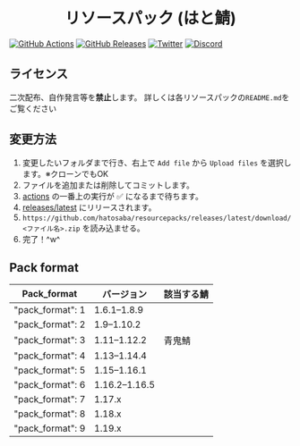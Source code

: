 <h1 style="text-align: center">
  リソースパック (はと鯖)
</h1>

[![GitHub Actions](https://badgen.net/github/checks/azisaba/resourcepacks/main?label=build&icon=github)](https://github.com/hatosaba/resourcepacks/actions)
[![GitHub Releases](https://badgen.net/github/release/azisaba/resourcepacks?icon=github)](https://github.com/hatosaba/resourcepacks/releases/latest)
[![Twitter](https://badgen.net/twitter/follow/hatoiroiro?icon=twitter)](https://twitter.com/hatoiroiro)
[![Discord](https://discord.com/api/guilds/415803587332014082/widget.png)](https://discord.gg/hatosaba)

## ライセンス
二次配布、自作発言等を**禁止**します。
詳しくは各リソースパックの`README.md`をご覧ください

## 変更方法

1. 変更したいフォルダまで行き、右上で `Add file` から `Upload files` を選択します。※クローンでもOK
2. ファイルを追加または削除してコミットします。
3. [actions](https://github.com/hatosaba/resourcepacks/actions) の一番上の実行が ✅ になるまで待ちます。
4. [releases/latest](https://github.com/hatosaba/resourcepacks/releases/latest) にリリースされます。
5. `https://github.com/hatosaba/resourcepacks/releases/latest/download/<ファイル名>.zip`
を読み込ませる。
6. 完了！^w^

## Pack format
| Pack_format | バージョン | 該当する鯖 |
| ---- | ---- | ---- |
| "pack_format": 1 | 1.6.1–1.8.9 |
| "pack_format": 2 | 1.9–1.10.2 |
| "pack_format": 3 | 1.11–1.12.2 | 青鬼鯖 |
| "pack_format": 4 | 1.13–1.14.4 |
| "pack_format": 5 | 1.15–1.16.1 |
| "pack_format": 6 | 1.16.2–1.16.5 |
| "pack_format": 7 | 1.17.x |
| "pack_format": 8 | 1.18.x |
| "pack_format": 9 | 1.19.x |